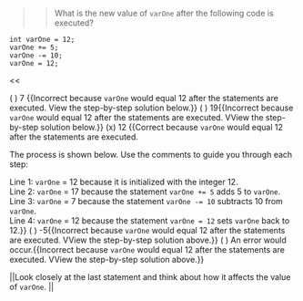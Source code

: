 >>What is the new value of <code>varOne</code> after the following code is executed?

```
int varOne = 12;
varOne += 5;
varOne -= 10;
varOne = 12;
```

<<

( ) 7 {{Incorrect because <code>varOne</code> would equal 12 after the statements are executed. View the step-by-step solution below.}}
( ) 19{{Incorrect because <code>varOne</code> would equal 12 after the statements are executed. VView the step-by-step solution below.}}
(x) 12 {{Correct because <code>varOne</code> would equal 12 after the statements are executed. 
<p>The process is shown below. Use the comments to guide you through each step:</p>
Line 1: <code>varOne</code> = 12 because it is initialized with the integer 12.<br/>
Line 2: <code>varOne</code> = 17 because the statement <code>varOne += 5</code> adds 5 to <code>varOne</code>.<br/>
Line 3: <code>varOne</code> = 7 because the statement <code>varOne -= 10</code> subtracts 10 from <code>varOne</code>.<br/>
Line 4: <code>varOne</code> = 12 because the statement <code>varOne = 12</code> sets <code>varOne</code> back to 12.}}
( ) -5{{Incorrect because <code>varOne</code> would equal 12 after the statements are executed. VView the step-by-step solution above.}}
( ) An error would occur.{{Incorrect because <code>varOne</code> would equal 12 after the statements are executed. VView the step-by-step solution above.}}

||Look closely at the last statement and think about how it affects the value of <code>varOne</code>. ||
